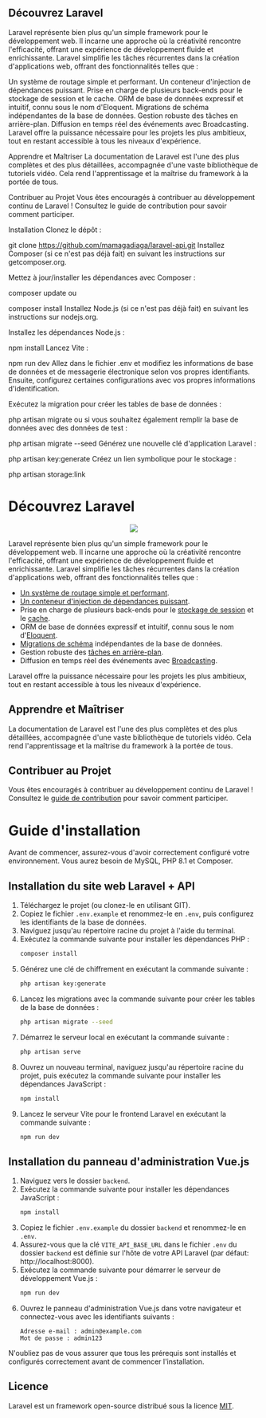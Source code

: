 ## Découvrez Laravel


Laravel représente bien plus qu'un simple framework pour le développement web. Il incarne une approche où la créativité rencontre l'efficacité, offrant une expérience de développement fluide et enrichissante. Laravel simplifie les tâches récurrentes dans la création d'applications web, offrant des fonctionnalités telles que :

Un système de routage simple et performant.
Un conteneur d'injection de dépendances puissant.
Prise en charge de plusieurs back-ends pour le stockage de session et le cache.
ORM de base de données expressif et intuitif, connu sous le nom d'Eloquent.
Migrations de schéma indépendantes de la base de données.
Gestion robuste des tâches en arrière-plan.
Diffusion en temps réel des événements avec Broadcasting.
Laravel offre la puissance nécessaire pour les projets les plus ambitieux, tout en restant accessible à tous les niveaux d'expérience.

Apprendre et Maîtriser
La documentation de Laravel est l'une des plus complètes et des plus détaillées, accompagnée d'une vaste bibliothèque de tutoriels vidéo. Cela rend l'apprentissage et la maîtrise du framework à la portée de tous.

Contribuer au Projet
Vous êtes encouragés à contribuer au développement continu de Laravel ! Consultez le guide de contribution pour savoir comment participer.

Installation
Clonez le dépôt :

git clone https://github.com/mamagadiaga/laravel-api.git
Installez Composer (si ce n'est pas déjà fait) en suivant les instructions sur getcomposer.org.

Mettez à jour/installer les dépendances avec Composer :

composer update
ou

composer install
Installez Node.js (si ce n'est pas déjà fait) en suivant les instructions sur nodejs.org.

Installez les dépendances Node.js :

npm install
Lancez Vite :

npm run dev
Allez dans le fichier .env et modifiez les informations de base de données et de messagerie électronique selon vos propres identifiants. Ensuite, configurez certaines configurations avec vos propres informations d'identification.

Exécutez la migration pour créer les tables de base de données :

php artisan migrate
ou si vous souhaitez également remplir la base de données avec des données de test :

php artisan migrate --seed
Générez une nouvelle clé d'application Laravel :

php artisan key:generate
Créez un lien symbolique pour le stockage :

php artisan storage:link



# Découvrez Laravel

<p align="center"><img src="https://laravel.com/assets/img/components/logo-laravel.svg"></p>

<p align="center">

Laravel représente bien plus qu'un simple framework pour le développement web. Il incarne une approche où la créativité rencontre l'efficacité, offrant une expérience de développement fluide et enrichissante. Laravel simplifie les tâches récurrentes dans la création d'applications web, offrant des fonctionnalités telles que :

- [Un système de routage simple et performant](https://laravel.com/docs/routing).
- [Un conteneur d'injection de dépendances puissant](https://laravel.com/docs/container).
- Prise en charge de plusieurs back-ends pour le [stockage de session](https://laravel.com/docs/session) et le [cache](https://laravel.com/docs/cache).
- ORM de base de données expressif et intuitif, connu sous le nom d'[Eloquent](https://laravel.com/docs/eloquent).
- [Migrations de schéma](https://laravel.com/docs/migrations) indépendantes de la base de données.
- Gestion robuste des [tâches en arrière-plan](https://laravel.com/docs/queues).
- Diffusion en temps réel des événements avec [Broadcasting](https://laravel.com/docs/broadcasting).

Laravel offre la puissance nécessaire pour les projets les plus ambitieux, tout en restant accessible à tous les niveaux d'expérience.

## Apprendre et Maîtriser

La documentation de Laravel est l'une des plus complètes et des plus détaillées, accompagnée d'une vaste bibliothèque de tutoriels vidéo. Cela rend l'apprentissage et la maîtrise du framework à la portée de tous.

## Contribuer au Projet

Vous êtes encouragés à contribuer au développement continu de Laravel ! Consultez le [guide de contribution](https://laravel.com/docs/contributions) pour savoir comment participer.


# Guide d'installation

Avant de commencer, assurez-vous d'avoir correctement configuré votre environnement. Vous aurez besoin de MySQL, PHP 8.1 et Composer.

## Installation du site web Laravel + API

1. Téléchargez le projet (ou clonez-le en utilisant GIT).
2. Copiez le fichier `.env.example` et renommez-le en `.env`, puis configurez les identifiants de la base de données.
3. Naviguez jusqu'au répertoire racine du projet à l'aide du terminal.
4. Exécutez la commande suivante pour installer les dépendances PHP :
    ```bash
    composer install
    ```
5. Générez une clé de chiffrement en exécutant la commande suivante :
    ```bash
    php artisan key:generate 
    ```
6. Lancez les migrations avec la commande suivante pour créer les tables de la base de données :
    ```bash
    php artisan migrate --seed
    ```
7. Démarrez le serveur local en exécutant la commande suivante :
    ```bash
    php artisan serve
    ```
8. Ouvrez un nouveau terminal, naviguez jusqu'au répertoire racine du projet, puis exécutez la commande suivante pour installer les dépendances JavaScript :
    ```bash
    npm install
    ```
9. Lancez le serveur Vite pour le frontend Laravel en exécutant la commande suivante :
    ```bash
    npm run dev
    ```

## Installation du panneau d'administration Vue.js

1. Naviguez vers le dossier `backend`.
2. Exécutez la commande suivante pour installer les dépendances JavaScript :
    ```bash
    npm install
    ```
3. Copiez le fichier `.env.example` du dossier `backend` et renommez-le en `.env`.
4. Assurez-vous que la clé `VITE_API_BASE_URL` dans le fichier `.env` du dossier `backend` est définie sur l'hôte de votre API Laravel (par défaut: http://localhost:8000).
5. Exécutez la commande suivante pour démarrer le serveur de développement Vue.js :
    ```bash
    npm run dev
    ```
6. Ouvrez le panneau d'administration Vue.js dans votre navigateur et connectez-vous avec les identifiants suivants :
    ```
    Adresse e-mail : admin@example.com
    Mot de passe : admin123
    ```

N'oubliez pas de vous assurer que tous les prérequis sont installés et configurés correctement avant de commencer l'installation.


## Licence

Laravel est un framework open-source distribué sous la licence [MIT](https://opensource.org/licenses/MIT).
